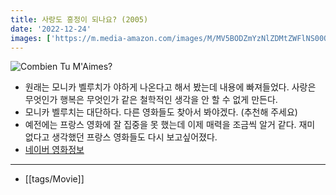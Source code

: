 ```yaml
---
title: 사랑도 흥정이 되나요? (2005)
date: '2022-12-24'
images: ['https://m.media-amazon.com/images/M/MV5BODZmYzNlZDMtZWFlNS00ODFkLWI2NWUtMGU3MGIwZWY1ZmY5XkEyXkFqcGdeQXVyMjQzMzQzODY@._V1_.jpg']
---
```

![Combien Tu M'Aimes?](https://m.media-amazon.com/images/M/MV5BODZmYzNlZDMtZWFlNS00ODFkLWI2NWUtMGU3MGIwZWY1ZmY5XkEyXkFqcGdeQXVyMjQzMzQzODY@._V1_.jpg)

- 원래는 모니카 벨루치가 야하게 나온다고 해서 봤는데 내용에 빠져들었다. 사랑은 무엇인가 행복은 무엇인가 같은 철학적인 생각을 안 할 수 없게 만든다.
- 모니카 벨루치는 대단하다. 다른 영화들도 찾아서 봐야겠다. (추천해 주세요)
- 예전에는 프랑스 영화에 잘 집중을 못 했는데 이제 매력을 조금씩 알거 같다. 재미 없다고 생각했던 프랑스 영화들도 다시 보고싶어졌다.
- [네이버 영화정보](https://movie.naver.com/movie/bi/mi/basic.naver?code=49906)
---
- [[tags/Movie]]